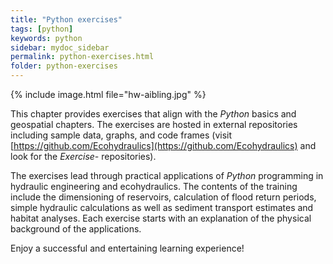 ```yaml
---
title: "Python exercises"
tags: [python]
keywords: python
sidebar: mydoc_sidebar
permalink: python-exercises.html
folder: python-exercises
---
```


{% include image.html file="hw-aibling.jpg" %}


This chapter provides exercises that align with the *Python* basics and geospatial chapters. The exercises are hosted in external repositories including sample data, graphs, and code frames (visit [https://github.com/Ecohydraulics](https://github.com/Ecohydraulics) and look for the *Exercise-* repositories).

The exercises lead through practical applications of *Python* programming in hydraulic engineering and ecohydraulics. The contents of the training include the dimensioning of reservoirs, calculation of flood return periods, simple hydraulic calculations as well as sediment transport estimates and habitat analyses. Each exercise starts with an explanation of the physical background of the applications.


Enjoy a successful and entertaining learning experience!
